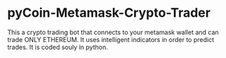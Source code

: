 # pyCoin-Metamask-Crypto-Trader
This a crypto trading bot that connects to your metamask wallet and can trade ONLY ETHEREUM. It uses intelligent indicators in order to predict trades. It is coded souly in python.
